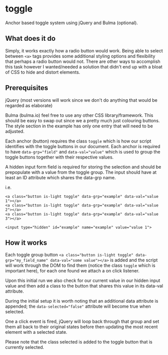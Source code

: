 # toggle
Anchor based toggle system using jQuery and Bulma (optional).

## What does it do

Simply, it works exactly how a radio button would work. Being able to select between `<a>` tags provides some additional styling options and flexibility that perhaps a radio button would not. There are other ways to accomplish this task however I wanted/needed a solution that didn't end up with a bloat of CSS to hide and distort elements.

## Prerequisites

jQuery (most versions will work since we don't do anything that would be regarded as elaborate)

Bulma (bulma.io) feel free to use any other CSS library/framework. This should be easy to swap out since we a pretty much just colouring buttons. The style section in the example has only one entry that will need to be adjusted.

Each anchor (button) requires the class `toggle` which is how our script identifies with the toggle buttons in our document.
Each anchor is required to have `data-grp="field"` and `data-val="value"` which is used to group the toggle buttons together with their respective values.

A hidden input form field is required for storing the selection and should be prepopulate with a value from the toggle group. The input should have at least an ID attribute which shares the data-grp name.

i.e.
```
<a class="button is-light toggle" data-grp="example" data-val="value 1"></a>
<a class="button is-light toggle" data-grp="example" data-val="value 2"></a>
<a class="button is-light toggle" data-grp="example" data-val="value 3"></a>

<input type="hidden" id="example" name="example" value="value 1">
```

## How it works

Each toggle group button `<a class="button is-light toggle" data-grp="my_field_name" data-val="some value"></a>` is added and the script will work through the DOM to find them (notice the class `toggle` which is important here), for each one found we attach a on click listener.

Upon this initial run we also check for our current value in our hidden input value and then add a class to the button that shares this value in its data-val attribute.

During the initial setup it is worth noting that an additional data attribute is appended; the `data-selected="false"` attribute will become true when selected.

One a click event is fired, jQuery will loop back through that group and set them all back to their original states before then updating the most recent element with a selected state.

Please note that the class selected is added to the toggle button that is currently selected.



